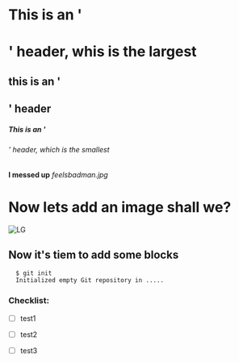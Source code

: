 # This is an '<h1>' header, whis is the largest

## this is an '<h2>' header

##### This is an '<h6>' header, which is the smallest


**I messed up** _feelsbadman.jpg_



# Now lets add an image shall we?

![LG](https://www.cined.com/content/uploads/2021/12/LG-DualUp_display.jpg)

## Now it's tiem to add some blocks

```
  $ git init
  Initialized empty Git repository in .....
```
### Checklist:

- [ ] test1
- [ ] test2
- [ ] test3

  
